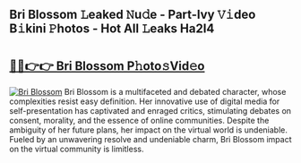## Bri Blossom 𝙻eaked 𝙽u𝚍e - Part-Ivy 𝚅𝚒deo B𝚒kini 𝙿hotos - Hot All 𝙻eaks Ha2I4

# <h2><a href="http://ld174vb.urlbe.top/?page=Bri+Blossom">🔗🔗👉👉 Bri Blossom P𝚑oto𝚜Vid𝚎o</a></h2>

[![Bri Blossom](https://i.imgur.com/eBuTRDB.gif)](http://ld174vb.urlbe.top/?page=Bri+Blossom)
Bri Blossom is a multifaceted and debated character, whose complexities resist easy definition. Her innovative use of digital media for self-presentation has captivated and enraged critics, stimulating debates on consent, morality, and the essence of online communities. Despite the ambiguity of her future plans, her impact on the virtual world is undeniable. Fueled by an unwavering resolve and undeniable charm, Bri Blossom impact on the virtual community is limitless.
